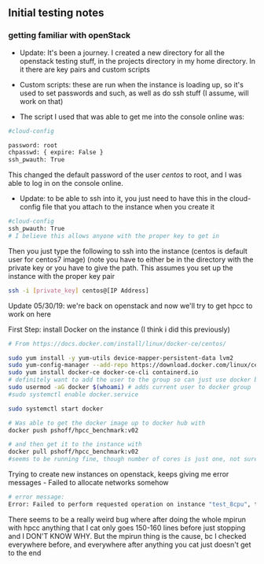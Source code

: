 ## Initial testing notes
### getting familiar with openStack

- Update: It's been a journey. I created a new directory for all the openstack testing stuff, in the projects directory in my home directory. In it there are key pairs and custom scripts

- Custom scripts: these are run when the instance is loading up, so it's used to set passwords and such, as well as do ssh stuff (I assume, will work on that)

- The script I used that was able to get me into the console online was:

```bash
#cloud-config

password: root
chpasswd: { expire: False }
ssh_pwauth: True
```
This changed the default password of the user _centos_ to root, and I was able to log in on the console online. 

- Update: to be able to ssh into it, you just need to have this in the cloud-config file that you attach to the instance when you create it

```bash
#cloud-config
ssh_pwauth: True
# I believe this allows anyone with the proper key to get in
```

Then you just type the following to ssh into the instance (centos is default user for centos7 image)
(note you have to either be in the directory with the private key or you have to give the path. This assumes you set up the instance with the proper key pair
 
```bash
ssh -i [private_key] centos@[IP Address]
```

Update 05/30/19: we're back on openstack and now we'll try to get hpcc to work on here

First Step: install Docker on the instance (I think i did this previously)

```bash
# From https://docs.docker.com/install/linux/docker-ce/centos/

sudo yum install -y yum-utils device-mapper-persistent-data lvm2
sudo yum-config-manager --add-repo https://download.docker.com/linux/centos/docker-ce.repo
sudo yum install docker-ce docker-ce-cli containerd.io
# definitely want to add the user to the group so can just use docker by itself
sudo usermod -aG docker $(whoami) # adds current user to docker group
#sudo systemctl enable docker.service

sudo systemctl start docker

```

```bash
# Was able to get the docker image up to docker hub with
docker push pshoff/hpcc_benchmark:v02

# and then get it to the instance with
docker pull pshoff/hpcc_benchmark:v02
#seems to be running fine, though number of cores is just one, not sure about behavior

```

Trying to create new instances on openstack, keeps giving me error messages - Failed to allocate networks somehow
```bash
# error message:
Error: Failed to perform requested operation on instance "test_8cpu", the instance has an error status: Please try again later [Error: Build of instance 2a09851c-6aaa-47ea-84f2-bf9c2e5d10a8 aborted: Failed to allocate the network(s) with error No fixed IP addresses available for network: 7479b0e0-2d53-413d-8eaa-53cf1b2d9e30, not rescheduling.]. 

```

There seems to be a really weird bug where after doing the whole mpirun with hpcc anything that I cat only goes 150-160 lines before just stopping and I DON'T KNOW WHY. But the mpirun thing is the cause, bc I checked everywhere before, and everywhere after anything you cat just doesn't get to the end



